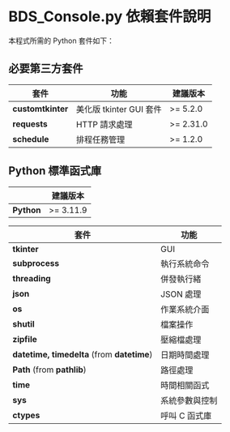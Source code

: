 # BDS_Console.py 依賴套件說明

本程式所需的 Python 套件如下：

## 必要第三方套件

| **套件** | **功能** | **建議版本** |
|---|---|---|
| **customtkinter** | 美化版 tkinter GUI 套件 | >= 5.2.0 |
| **requests** | HTTP 請求處理 | >= 2.31.0 |
| **schedule** | 排程任務管理 | >= 1.2.0 |

## Python 標準函式庫

|| **建議版本** |
|---|---|
| **Python** | >= 3.11.9 |


| **套件** | **功能** |
|---|---|
| **tkinter** | GUI |
| **subprocess** | 執行系統命令 |
| **threading** | 併發執行緒 |
| **json** | JSON 處理 |
| **os** | 作業系統介面 |
| **shutil** | 檔案操作 |
| **zipfile** | 壓縮檔處理 |
| **datetime, timedelta** (from **datetime**) | 日期時間處理 |
| **Path** (from **pathlib**) | 路徑處理 |
| **time** | 時間相關函式 |
| **sys** | 系統參數與控制 |
| **ctypes** | 呼叫 C 函式庫 |




